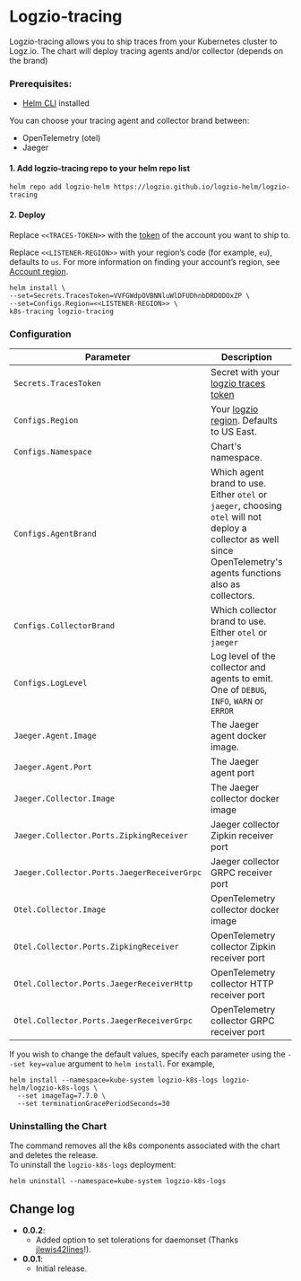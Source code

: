 # Logzio-tracing

Logzio-tracing allows you to ship traces from your Kubernetes cluster to Logz.io.
The chart will deploy tracing agents and/or collector (depends on the brand)

### Prerequisites:
* [Helm CLI](https://helm.sh/docs/intro/install/) installed

You can choose your tracing agent and collector brand between:
* OpenTelemetry (otel)
* Jaeger

#### 1. Add logzio-tracing repo to your helm repo list

```shell
helm repo add logzio-helm https://logzio.github.io/logzio-helm/logzio-tracing
```

#### 2. Deploy

Replace `<<TRACES-TOKEN>>` with the [token](https://app.logz.io/#/dashboard/settings/general) of the account you want to ship to.

Replace `<<LISTENER-REGION>>` with your region’s code (for example, `eu`), defaults to `us`. For more information on finding your account’s region, see [Account region](https://docs.logz.io/user-guide/accounts/account-region.html).

```shell
helm install \
--set=Secrets.TracesToken=VVFGWdpOVBNNluWlDFUDhnbDRDODOxZP \
--set=Configs.Region=<<LISTENER-REGION>> \
k8s-tracing logzio-tracing

```


### Configuration

| Parameter | Description | Default |
|---|---|---|
| `Secrets.TracesToken` | Secret with your [logzio traces token](https://app.logz.io/#/dashboard/settings/general) |  `""` |
| `Configs.Region` | Your [logzio region](https://docs.logz.io/user-guide/accounts/account-region.html). Defaults to US East.|  `"us"` |
| `Configs.Namespace` | Chart's namespace. |  `monitoring` |
| `Configs.AgentBrand` | Which agent brand to use. Either `otel` or `jaeger`, choosing `otel` will not deploy a collector as well since OpenTelemetry's agents functions also as collectors. |  `"otel"` |
| `Configs.CollectorBrand` | Which collector brand to use. Either `otel` or `jaeger` |  `"otel"` |
| `Configs.LogLevel` | Log level of the collector and agents to emit. One of `DEBUG`, `INFO`, `WARN` or `ERROR`|  `"INFO"` |
| `Jaeger.Agent.Image` | The Jaeger agent docker image. |  `jaegertracing/jaeger-agent:1.18.0` |
| `Jaeger.Agent.Port` | The Jaeger agent port|  `6831` |
| `Jaeger.Collector.Image` | The Jaeger collector docker image|  `logzio/jaeger-logzio-collector:latest` |
| `Jaeger.Collector.Ports.ZipkingReceiver` | Jaeger collector Zipkin receiver port|  `9411` |
| `Jaeger.Collector.Ports.JaegerReceiverGrpc` | Jaeger collector GRPC receiver port| `14250` | 
| `Otel.Collector.Image` | OpenTelemetry collector docker image|  `otel/opentelemetry-collector-contrib:0.17.0` |
| `Otel.Collector.Ports.ZipkingReceiver` | OpenTelemetry collector Zipkin receiver port |  `9411` |
| `Otel.Collector.Ports.JaegerReceiverHttp` | OpenTelemetry collector HTTP receiver port|  `14268` |
| `Otel.Collector.Ports.JaegerReceiverGrpc` | OpenTelemetry collector GRPC receiver port| `14250` |


If you wish to change the default values, specify each parameter using the `--set key=value` argument to `helm install`. For example,

```shell
helm install --namespace=kube-system logzio-k8s-logs logzio-helm/logzio-k8s-logs \
  --set imageTag=7.7.0 \
  --set terminationGracePeriodSeconds=30
```

### Uninstalling the Chart

The command removes all the k8s components associated with the chart and deletes the release.  
To uninstall the `logzio-k8s-logs` deployment:

```shell
helm uninstall --namespace=kube-system logzio-k8s-logs
```


## Change log
 - **0.0.2**:
    - Added option to set tolerations for daemonset (Thanks [jlewis42lines](https://github.com/jlewis42lines)!).
 - **0.0.1**:
    - Initial release.
